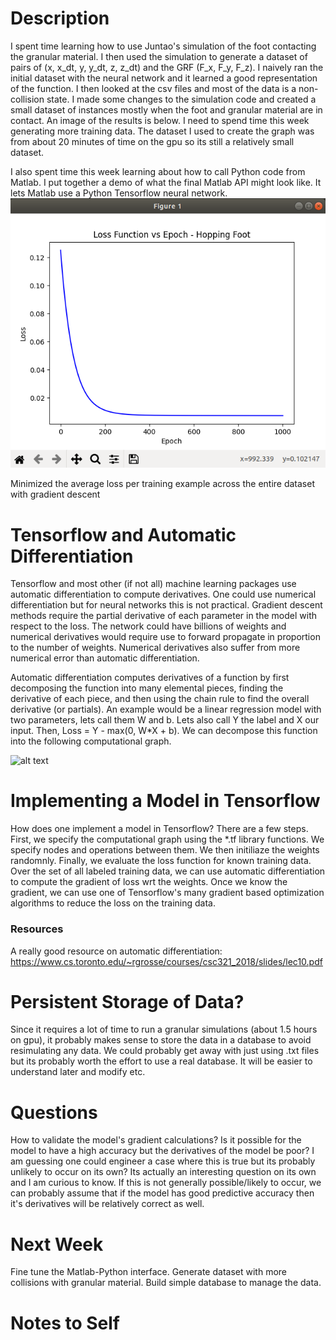 # Description
I spent time learning how to use Juntao's simulation of the foot contacting the granular material. I then used the simulation to generate a dataset of pairs of (x, x_dt, y, y_dt, z, z_dt) and the GRF (F_x, F_y, F_z). I naively ran the initial dataset with the neural network and it learned a good representation of the function. I then looked at the csv files and most of the data is a non-collision state. I made some changes to the simulation code and created a small dataset of instances mostly when the foot and granular material are in contact. An image of the results is below. I need to spend time this week generating more training data. The dataset I used to create the graph was from about 20 minutes of time on the gpu so its still a relatively small dataset.  

I also spent time this week learning about how to call Python code from Matlab. I put together a demo of what the final Matlab API might look like. It lets Matlab use a Python Tensorflow neural network. 
![alt text](https://github.com/PeterJochem/Chrono_Simulations/blob/master/HoppingNeural.png "Granular Foot GRF")

Minimized the average loss per training example across the entire dataset with gradient descent

# Tensorflow and Automatic Differentiation 
Tensorflow and most other (if not all) machine learning packages use automatic differentiation to compute derivatives. One could use numerical differentiation but for neural networks this is not practical. Gradient descent methods require the partial derivative of each parameter in the model with respect to the loss. The network could have billions of weights and numerical derivatives would require use to forward propagate in proportion to the number of weights. Numerical derivatives also suffer from more numerical error than automatic differentiation. 

Automatic differentiation computes derivatives of a function by first decomposing the function into many elemental pieces, finding the derivative of each piece, and then using the chain rule to find the overall derivative (or partials). An example would be a linear regression model with two parameters, lets call them W and b. Lets also call Y the label and X our input. Then, Loss =  Y - max(0, W*X + b). We can decompose this function into the following computational graph. 

![alt text](https://miro.medium.com/max/726/1*W6-39saZm_QqL-wQvGESGQ.png "Computational Graph")


# Implementing a Model in Tensorflow
How does one implement a model in Tensorflow? There are a few steps. First, we specify the computational graph using the *.tf library functions. We specify nodes and operations between them. We then initiliaze the weights randomnly. Finally, we evaluate the loss function for known training data. Over the set of all labeled training data, we can use automatic differentiation to compute the gradient of loss wrt the weights. Once we know the gradient, we can use one of Tensorflow's many gradient based optimization algorithms to reduce the loss on the training data.


### Resources 
A really good resource on automatic differentiation: https://www.cs.toronto.edu/~rgrosse/courses/csc321_2018/slides/lec10.pdf


# Persistent Storage of Data?
Since it requires a lot of time to run a granular simulations (about 1.5 hours on gpu), it probably makes sense to store the data in a database to avoid resimulating any data. We could probably get away with just using .txt files but its probably worth the effort to use a real database. It will be easier to understand later and modify etc.


# Questions
How to validate the model's gradient calculations? Is it possible for the model to have a high accuracy but the derivatives of the model be poor? I am guessing one could engineer a case where this is true but its probably unlikely to occur on its own? Its actually an interesting question on its own and I am curious to know. If this is not generally possible/likely to occur, we can probably assume that if the model has good predictive accuracy then it's derivatives will be relatively correct as well.

# Next Week
Fine tune the Matlab-Python interface. Generate dataset with more collisions with granular material. Build simple database to manage the data. 

# Notes to Self
